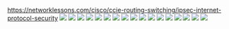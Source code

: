 https://networklessons.com/cisco/ccie-routing-switching/ipsec-internet-protocol-security
![](image/IpSec1.png)
![](image/IpSec2.png)
![](image/IpSec3.png)
![](image/IpSec4.png)
![](image/IpSec5.png)
![](image/IpSec6.png)
![](image/IpSec7.png)
![](image/IpSec8.png)
![](image/IpSec9.png)
![](image/IpSec10.png)
![](image/IpSec11.png)
![](image/IpSec12.png)
![](image/IpSec13.png)
![](image/IpSec14.png)
![](image/IpSec15.png)
![](image/IpSec16.png)
![](image/IpSec17.png)
